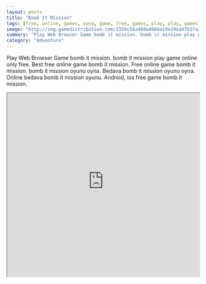 ```yaml
---
layout: posts
title: "Bomb It Mission"
tags: [free, online, games, oyna, game, free, games, play, play, games]
image: "http://img.gamedistribution.com/2359c56a488a4866a19e20eab7b37a3e.jpg"
summary: "Play Web Browser Game bomb it mission. bomb it mission play game online only free. Best free online game bomb it mission. Free online game bomb it mission. bomb it mission oyunu oyna. Bedava bomb it mission oyunu oyna. Online bedava bomb it mission oyunu. Android, ios free game bomb it mission."
category: "Adventure"
---
```


Play Web Browser Game bomb it mission. bomb it mission play game online only free. Best free online game bomb it mission. Free online game bomb it mission. bomb it mission oyunu oyna. Bedava bomb it mission oyunu oyna. Online bedava bomb it mission oyunu. Android, ios free game bomb it mission.

<iframe width="100%" height="480px;" src="http://html5.gamedistribution.com/2359c56a488a4866a19e20eab7b37a3e/"></iframe>
